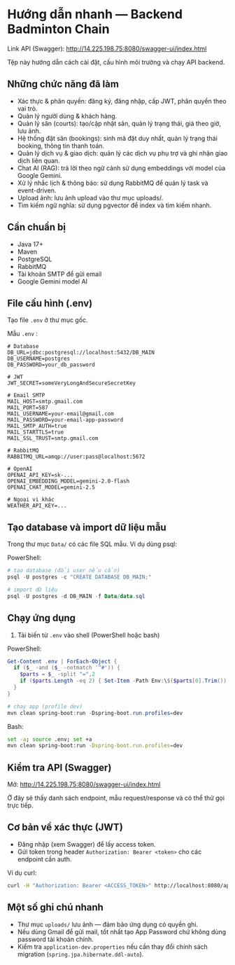 
# Hướng dẫn nhanh — Backend Badminton Chain
Link API (Swagger): http://14.225.198.75:8080/swagger-ui/index.html

Tệp này hướng dẫn cách cài đặt, cấu hình môi trường và chạy API backend.

## Những chức năng đã làm
- Xác thực & phân quyền: đăng ký, đăng nhập, cấp JWT, phân quyền theo vai trò.
- Quản lý người dùng & khách hàng.
- Quản lý sân (courts): tạo/cập nhật sân, quản lý trạng thái, giá theo giờ, lưu ảnh.
- Hệ thống đặt sân (bookings): sinh mã đặt duy nhất, quản lý trạng thái booking, thông tin thanh toán.
- Quản lý dịch vụ & giao dịch: quản lý các dịch vụ phụ trợ và ghi nhận giao dịch liên quan.
- Chat AI (RAG): trả lời theo ngữ cảnh sử dụng embeddings với model của Google Gemini.
- Xử lý nhắc lịch & thông báo: sử dụng RabbitMQ để quản lý task và event-driven.
- Upload ảnh: lưu ảnh upload vào thư mục uploads/.
- Tìm kiếm ngữ nghĩa: sử dụng pgvector để index và tìm kiếm nhanh.

## Cần chuẩn bị
- Java 17+
- Maven
- PostgreSQL
- RabbitMQ
- Tài khoản SMTP để gửi email
- Google Gemini model AI

## File cấu hình (.env)
Tạo file `.env` ở thư mục gốc.

Mẫu `.env` :

```
# Database
DB_URL=jdbc:postgresql://localhost:5432/DB_MAIN
DB_USERNAME=postgres
DB_PASSWORD=your_db_password

# JWT
JWT_SECRET=someVeryLongAndSecureSecretKey

# Email SMTP
MAIL_HOST=smtp.gmail.com
MAIL_PORT=587
MAIL_USERNAME=your-email@gmail.com
MAIL_PASSWORD=your-email-app-password
MAIL_SMTP_AUTH=true
MAIL_STARTTLS=true
MAIL_SSL_TRUST=smtp.gmail.com

# RabbitMQ
RABBITMQ_URL=amqp://user:pass@localhost:5672

# OpenAI
OPENAI_API_KEY=sk-...
OPENAI_EMBEDDING_MODEL=gemini-2.0-flash
OPENAI_CHAT_MODEL=gemini-2.5

# Ngoại vi khác
WEATHER_API_KEY=...
```

## Tạo database và import dữ liệu mẫu
Trong thư mục `Data/` có các file SQL mẫu. Ví dụ dùng psql:

PowerShell:

```powershell
# tạo database (đổi user nếu cần)
psql -U postgres -c "CREATE DATABASE DB_MAIN;"

# import dữ liệu
psql -U postgres -d DB_MAIN -f Data/data.sql
```

## Chạy ứng dụng

1) Tải biến từ `.env` vào shell (PowerShell hoặc bash)

PowerShell:

```powershell
Get-Content .env | ForEach-Object {
  if ($_ -and ($_ -notmatch '^#')) {
    $parts = $_ -split "=",2
    if ($parts.Length -eq 2) { Set-Item -Path Env:\$($parts[0].Trim()) -Value $parts[1].Trim() }
  }
}

# chạy app (profile dev)
mvn clean spring-boot:run -Dspring-boot.run.profiles=dev
```

Bash:

```bash
set -a; source .env; set +a
mvn clean spring-boot:run -Dspring-boot.run.profiles=dev
```

## Kiểm tra API (Swagger)
Mở: http://14.225.198.75:8080/swagger-ui/index.html

Ở đây sẽ thấy danh sách endpoint, mẫu request/response và có thể thử gọi trực tiếp.

## Cơ bản về xác thực (JWT)
- Đăng nhập (xem Swagger) để lấy access token.
- Gửi token trong header `Authorization: Bearer <token>` cho các endpoint cần auth.

Ví dụ curl:

```bash
curl -H "Authorization: Bearer <ACCESS_TOKEN>" http://localhost:8080/api/your-protected-endpoint
```

## Một số ghi chú nhanh
- Thư mục `uploads/` lưu ảnh — đảm bảo ứng dụng có quyền ghi.
- Nếu dùng Gmail để gửi mail, tốt nhất tạo App Password chứ không dùng password tài khoản chính.
- Kiểm tra `application-dev.properties` nếu cần thay đổi chính sách migration (`spring.jpa.hibernate.ddl-auto`).
